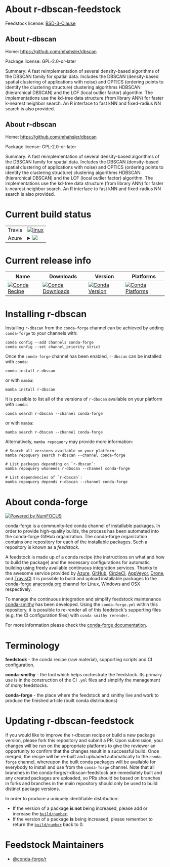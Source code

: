About r-dbscan-feedstock
========================

Feedstock license: [BSD-3-Clause](https://github.com/conda-forge/r-dbscan-feedstock/blob/main/LICENSE.txt)


About r-dbscan
--------------

Home: https://github.com/mhahsler/dbscan

Package license: GPL-2.0-or-later

Summary: A fast reimplementation of several density-based algorithms of the DBSCAN family for spatial data. Includes the DBSCAN (density-based spatial clustering of applications with noise) and OPTICS (ordering points to identify the clustering structure) clustering algorithms HDBSCAN (hierarchical DBSCAN) and the LOF (local outlier factor) algorithm. The implementations use the kd-tree data structure (from library ANN) for faster k-nearest neighbor search. An R interface to fast kNN and fixed-radius NN search is also provided.

About r-dbscan
--------------

Home: https://github.com/mhahsler/dbscan

Package license: GPL-2.0-or-later

Summary: A fast reimplementation of several density-based algorithms of the DBSCAN family for spatial data. Includes the DBSCAN (density-based spatial clustering of applications with noise) and OPTICS (ordering points to identify the clustering structure) clustering algorithms HDBSCAN (hierarchical DBSCAN) and the LOF (local outlier factor) algorithm. The implementations use the kd-tree data structure (from library ANN) for faster k-nearest neighbor search. An R interface to fast kNN and fixed-radius NN search is also provided.

Current build status
====================


<table><tr>
    <td>Travis</td>
    <td>
      <a href="https://app.travis-ci.com/conda-forge/r-dbscan-feedstock">
        <img alt="linux" src="https://img.shields.io/travis/com/conda-forge/r-dbscan-feedstock/main.svg?label=Linux">
      </a>
    </td>
  </tr>
    
  <tr>
    <td>Azure</td>
    <td>
      <details>
        <summary>
          <a href="https://dev.azure.com/conda-forge/feedstock-builds/_build/latest?definitionId=6836&branchName=main">
            <img src="https://dev.azure.com/conda-forge/feedstock-builds/_apis/build/status/r-dbscan-feedstock?branchName=main">
          </a>
        </summary>
        <table>
          <thead><tr><th>Variant</th><th>Status</th></tr></thead>
          <tbody><tr>
              <td>linux_64_r_base4.3</td>
              <td>
                <a href="https://dev.azure.com/conda-forge/feedstock-builds/_build/latest?definitionId=6836&branchName=main">
                  <img src="https://dev.azure.com/conda-forge/feedstock-builds/_apis/build/status/r-dbscan-feedstock?branchName=main&jobName=linux&configuration=linux%20linux_64_r_base4.3" alt="variant">
                </a>
              </td>
            </tr><tr>
              <td>linux_64_r_base4.4</td>
              <td>
                <a href="https://dev.azure.com/conda-forge/feedstock-builds/_build/latest?definitionId=6836&branchName=main">
                  <img src="https://dev.azure.com/conda-forge/feedstock-builds/_apis/build/status/r-dbscan-feedstock?branchName=main&jobName=linux&configuration=linux%20linux_64_r_base4.4" alt="variant">
                </a>
              </td>
            </tr><tr>
              <td>linux_aarch64_r_base4.3</td>
              <td>
                <a href="https://dev.azure.com/conda-forge/feedstock-builds/_build/latest?definitionId=6836&branchName=main">
                  <img src="https://dev.azure.com/conda-forge/feedstock-builds/_apis/build/status/r-dbscan-feedstock?branchName=main&jobName=linux&configuration=linux%20linux_aarch64_r_base4.3" alt="variant">
                </a>
              </td>
            </tr><tr>
              <td>linux_aarch64_r_base4.4</td>
              <td>
                <a href="https://dev.azure.com/conda-forge/feedstock-builds/_build/latest?definitionId=6836&branchName=main">
                  <img src="https://dev.azure.com/conda-forge/feedstock-builds/_apis/build/status/r-dbscan-feedstock?branchName=main&jobName=linux&configuration=linux%20linux_aarch64_r_base4.4" alt="variant">
                </a>
              </td>
            </tr><tr>
              <td>linux_ppc64le_r_base4.3</td>
              <td>
                <a href="https://dev.azure.com/conda-forge/feedstock-builds/_build/latest?definitionId=6836&branchName=main">
                  <img src="https://dev.azure.com/conda-forge/feedstock-builds/_apis/build/status/r-dbscan-feedstock?branchName=main&jobName=linux&configuration=linux%20linux_ppc64le_r_base4.3" alt="variant">
                </a>
              </td>
            </tr><tr>
              <td>linux_ppc64le_r_base4.4</td>
              <td>
                <a href="https://dev.azure.com/conda-forge/feedstock-builds/_build/latest?definitionId=6836&branchName=main">
                  <img src="https://dev.azure.com/conda-forge/feedstock-builds/_apis/build/status/r-dbscan-feedstock?branchName=main&jobName=linux&configuration=linux%20linux_ppc64le_r_base4.4" alt="variant">
                </a>
              </td>
            </tr><tr>
              <td>osx_64_r_base4.3</td>
              <td>
                <a href="https://dev.azure.com/conda-forge/feedstock-builds/_build/latest?definitionId=6836&branchName=main">
                  <img src="https://dev.azure.com/conda-forge/feedstock-builds/_apis/build/status/r-dbscan-feedstock?branchName=main&jobName=osx&configuration=osx%20osx_64_r_base4.3" alt="variant">
                </a>
              </td>
            </tr><tr>
              <td>osx_64_r_base4.4</td>
              <td>
                <a href="https://dev.azure.com/conda-forge/feedstock-builds/_build/latest?definitionId=6836&branchName=main">
                  <img src="https://dev.azure.com/conda-forge/feedstock-builds/_apis/build/status/r-dbscan-feedstock?branchName=main&jobName=osx&configuration=osx%20osx_64_r_base4.4" alt="variant">
                </a>
              </td>
            </tr><tr>
              <td>win_64_r_base4.3</td>
              <td>
                <a href="https://dev.azure.com/conda-forge/feedstock-builds/_build/latest?definitionId=6836&branchName=main">
                  <img src="https://dev.azure.com/conda-forge/feedstock-builds/_apis/build/status/r-dbscan-feedstock?branchName=main&jobName=win&configuration=win%20win_64_r_base4.3" alt="variant">
                </a>
              </td>
            </tr><tr>
              <td>win_64_r_base4.4</td>
              <td>
                <a href="https://dev.azure.com/conda-forge/feedstock-builds/_build/latest?definitionId=6836&branchName=main">
                  <img src="https://dev.azure.com/conda-forge/feedstock-builds/_apis/build/status/r-dbscan-feedstock?branchName=main&jobName=win&configuration=win%20win_64_r_base4.4" alt="variant">
                </a>
              </td>
            </tr>
          </tbody>
        </table>
      </details>
    </td>
  </tr>
</table>

Current release info
====================

| Name | Downloads | Version | Platforms |
| --- | --- | --- | --- |
| [![Conda Recipe](https://img.shields.io/badge/recipe-r--dbscan-green.svg)](https://anaconda.org/conda-forge/r-dbscan) | [![Conda Downloads](https://img.shields.io/conda/dn/conda-forge/r-dbscan.svg)](https://anaconda.org/conda-forge/r-dbscan) | [![Conda Version](https://img.shields.io/conda/vn/conda-forge/r-dbscan.svg)](https://anaconda.org/conda-forge/r-dbscan) | [![Conda Platforms](https://img.shields.io/conda/pn/conda-forge/r-dbscan.svg)](https://anaconda.org/conda-forge/r-dbscan) |

Installing r-dbscan
===================

Installing `r-dbscan` from the `conda-forge` channel can be achieved by adding `conda-forge` to your channels with:

```
conda config --add channels conda-forge
conda config --set channel_priority strict
```

Once the `conda-forge` channel has been enabled, `r-dbscan` can be installed with `conda`:

```
conda install r-dbscan
```

or with `mamba`:

```
mamba install r-dbscan
```

It is possible to list all of the versions of `r-dbscan` available on your platform with `conda`:

```
conda search r-dbscan --channel conda-forge
```

or with `mamba`:

```
mamba search r-dbscan --channel conda-forge
```

Alternatively, `mamba repoquery` may provide more information:

```
# Search all versions available on your platform:
mamba repoquery search r-dbscan --channel conda-forge

# List packages depending on `r-dbscan`:
mamba repoquery whoneeds r-dbscan --channel conda-forge

# List dependencies of `r-dbscan`:
mamba repoquery depends r-dbscan --channel conda-forge
```


About conda-forge
=================

[![Powered by
NumFOCUS](https://img.shields.io/badge/powered%20by-NumFOCUS-orange.svg?style=flat&colorA=E1523D&colorB=007D8A)](https://numfocus.org)

conda-forge is a community-led conda channel of installable packages.
In order to provide high-quality builds, the process has been automated into the
conda-forge GitHub organization. The conda-forge organization contains one repository
for each of the installable packages. Such a repository is known as a *feedstock*.

A feedstock is made up of a conda recipe (the instructions on what and how to build
the package) and the necessary configurations for automatic building using freely
available continuous integration services. Thanks to the awesome service provided by
[Azure](https://azure.microsoft.com/en-us/services/devops/), [GitHub](https://github.com/),
[CircleCI](https://circleci.com/), [AppVeyor](https://www.appveyor.com/),
[Drone](https://cloud.drone.io/welcome), and [TravisCI](https://travis-ci.com/)
it is possible to build and upload installable packages to the
[conda-forge](https://anaconda.org/conda-forge) [anaconda.org](https://anaconda.org/)
channel for Linux, Windows and OSX respectively.

To manage the continuous integration and simplify feedstock maintenance
[conda-smithy](https://github.com/conda-forge/conda-smithy) has been developed.
Using the ``conda-forge.yml`` within this repository, it is possible to re-render all of
this feedstock's supporting files (e.g. the CI configuration files) with ``conda smithy rerender``.

For more information please check the [conda-forge documentation](https://conda-forge.org/docs/).

Terminology
===========

**feedstock** - the conda recipe (raw material), supporting scripts and CI configuration.

**conda-smithy** - the tool which helps orchestrate the feedstock.
                   Its primary use is in the construction of the CI ``.yml`` files
                   and simplify the management of *many* feedstocks.

**conda-forge** - the place where the feedstock and smithy live and work to
                  produce the finished article (built conda distributions)


Updating r-dbscan-feedstock
===========================

If you would like to improve the r-dbscan recipe or build a new
package version, please fork this repository and submit a PR. Upon submission,
your changes will be run on the appropriate platforms to give the reviewer an
opportunity to confirm that the changes result in a successful build. Once
merged, the recipe will be re-built and uploaded automatically to the
`conda-forge` channel, whereupon the built conda packages will be available for
everybody to install and use from the `conda-forge` channel.
Note that all branches in the conda-forge/r-dbscan-feedstock are
immediately built and any created packages are uploaded, so PRs should be based
on branches in forks and branches in the main repository should only be used to
build distinct package versions.

In order to produce a uniquely identifiable distribution:
 * If the version of a package **is not** being increased, please add or increase
   the [``build/number``](https://docs.conda.io/projects/conda-build/en/latest/resources/define-metadata.html#build-number-and-string).
 * If the version of a package **is** being increased, please remember to return
   the [``build/number``](https://docs.conda.io/projects/conda-build/en/latest/resources/define-metadata.html#build-number-and-string)
   back to 0.

Feedstock Maintainers
=====================

* [@conda-forge/r](https://github.com/conda-forge/r/)

